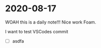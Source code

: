 # 2020-08-17

WOAH this is a daily note!!! Nice work Foam.

I want to test VSCodes commit
- [ ] asdfa